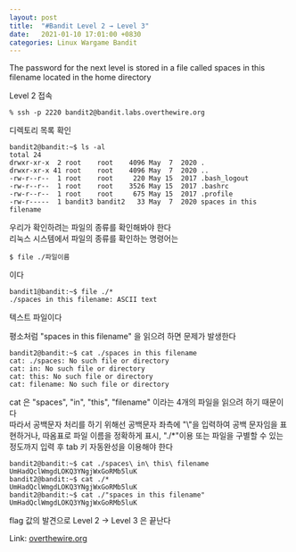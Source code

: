 ```yaml
---
layout: post
title:  "#Bandit Level 2 → Level 3"
date:   2021-01-10 17:01:00 +0830
categories: Linux Wargame Bandit
---
```


The password for the next level is stored in a file called spaces in this filename located in the home directory

Level 2 접속   
```
% ssh -p 2220 bandit2@bandit.labs.overthewire.org
```
디렉토리 목록 확인   
```
bandit2@bandit:~$ ls -al
total 24
drwxr-xr-x  2 root    root    4096 May  7  2020 .
drwxr-xr-x 41 root    root    4096 May  7  2020 ..
-rw-r--r--  1 root    root     220 May 15  2017 .bash_logout
-rw-r--r--  1 root    root    3526 May 15  2017 .bashrc
-rw-r--r--  1 root    root     675 May 15  2017 .profile
-rw-r-----  1 bandit3 bandit2   33 May  7  2020 spaces in this filename
```
우리가 확인하려는 파일의 종류를 확인해봐야 한다   
리눅스 시스템에서 파일의 종류를 확인하는 명령어는  
```
$ file ./파일이름
```
이다

```
bandit1@bandit:~$ file ./*
./spaces in this filename: ASCII text
```
텍스트 파일이다   



평소처럼 "spaces in this filename" 을 읽으려 하면 문제가 발생한다
```
bandit2@bandit:~$ cat ./spaces in this filename
cat: ./spaces: No such file or directory
cat: in: No such file or directory
cat: this: No such file or directory
cat: filename: No such file or directory
```
cat 은 "spaces", "in", "this", "filename" 이라는 4개의 파일을 읽으려 하기 때문이다    
따라서 공백문자 처리를 하기 위해선 공백문자 좌측에 "\\"을 입력하여 공백 문자임을 표현하거나, 따옴표로 파일 이름을 정확하게 표시, "./*"이용 또는 파일을 구별할 수 있는 정도까지 입력 후 tab 키 자동완성을 이용해야 한다

```
bandit2@bandit:~$ cat ./spaces\ in\ this\ filename 
UmHadQclWmgdLOKQ3YNgjWxGoRMb5luK
bandit2@bandit:~$ cat ./*
UmHadQclWmgdLOKQ3YNgjWxGoRMb5luK
bandit2@bandit:~$ cat ./"spaces in this filename" 
UmHadQclWmgdLOKQ3YNgjWxGoRMb5luK
```


flag 값의 발견으로 Level 2 → Level 3 은 끝난다



Link: [overthewire.org](https://overthewire.org/wargames/bandit/bandit3.html)
